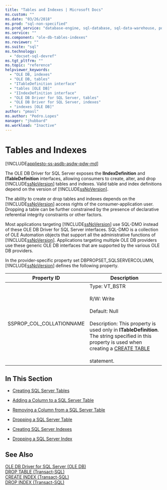 ```yaml
---
title: "Tables and Indexes | Microsoft Docs"
ms.custom: ""
ms.date: "03/26/2018"
ms.prod: "sql-non-specified"
ms.prod_service: "database-engine, sql-database, sql-data-warehouse, pdw"
ms.service: ""
ms.component: "ole-db-tables-indexes"
ms.reviewer: ""
ms.suite: "sql"
ms.technology: 
  - "docset-sql-devref"
ms.tgt_pltfrm: ""
ms.topic: "reference"
helpviewer_keywords: 
  - "OLE DB, indexes"
  - "OLE DB, tables"
  - "ITableDefinition interface"
  - "tables [OLE DB]"
  - "IIndexDefinition interface"
  - "OLE DB Driver for SQL Server, tables"
  - "OLE DB Driver for SQL Server, indexes"
  - "indexes [OLE DB]"
author: "pmasl"
ms.author: "Pedro.Lopes"
manager: "jhubbard"
ms.workload: "Inactive"
---
```

# Tables and Indexes
[!INCLUDE[appliesto-ss-asdb-asdw-pdw-md](../../../includes/appliesto-ss-asdb-asdw-pdw-md.md)]

  The OLE DB Driver for SQL Server exposes the **IIndexDefinition** and **ITableDefinition** interfaces, allowing consumers to create, alter, and drop [!INCLUDE[ssNoVersion](../../../includes/ssnoversion-md.md)] tables and indexes. Valid table and index definitions depend on the version of [!INCLUDE[ssNoVersion](../../../includes/ssnoversion-md.md)].  
  
 The ability to create or drop tables and indexes depends on the [!INCLUDE[ssNoVersion](../../../includes/ssnoversion-md.md)] access rights of the consumer-application user. Dropping a table can be further constrained by the presence of declarative referential integrity constraints or other factors.  
  
 Most applications targeting [!INCLUDE[ssNoVersion](../../../includes/ssnoversion-md.md)] use SQL-DMO instead of these OLE DB Driver for SQL Server interfaces. SQL-DMO is a collection of OLE Automation objects that support all the administrative functions of [!INCLUDE[ssNoVersion](../../../includes/ssnoversion-md.md)]. Applications targeting multiple OLE DB providers use these generic OLE DB interfaces that are supported by the various OLE DB providers.  
  
 In the provider-specific property set DBPROPSET_SQLSERVERCOLUMN, [!INCLUDE[ssNoVersion](../../../includes/ssnoversion-md.md)] defines the following property.  
  
|Property ID|Description|  
|-----------------|-----------------|  
|SSPROP_COL_COLLATIONNAME|Type: VT_BSTR<br /><br /> R/W: Write<br /><br /> Default: Null<br /><br /> Description: This property is used only in **ITableDefinition**. The string specified in this property is used when creating a [CREATE TABLE](../../../t-sql/statements/create-table-transact-sql.md)<br /><br /> statement.|  
  
## In This Section  
  
-   [Creating SQL Server Tables](../../oledb/ole-db-tables-indexes/creating-sql-server-tables.md)  
  
-   [Adding a Column to a SQL Server Table](../../oledb/ole-db-tables-indexes/adding-a-column-to-a-sql-server-table.md)  
  
-   [Removing a Column from a SQL Server Table](../../oledb/ole-db-tables-indexes/removing-a-column-from-a-sql-server-table.md)  
  
-   [Dropping a SQL Server Table](../../oledb/ole-db-tables-indexes/dropping-a-sql-server-table.md)  
  
-   [Creating SQL Server Indexes](../../oledb/ole-db-tables-indexes/creating-sql-server-indexes.md)  
  
-   [Dropping a SQL Server Index](../../oledb/ole-db-tables-indexes/dropping-a-sql-server-index.md)  
  
## See Also  
 [OLE DB Driver for SQL Server &#40;OLE DB&#41;](../../oledb/ole-db/oledb-driver-for-sql-server-ole-db.md)   
 [DROP TABLE &#40;Transact-SQL&#41;](../../../t-sql/statements/drop-table-transact-sql.md)   
 [CREATE INDEX &#40;Transact-SQL&#41;](../../../t-sql/statements/create-index-transact-sql.md)   
 [DROP INDEX &#40;Transact-SQL&#41;](../../../t-sql/statements/drop-index-transact-sql.md)  
  
  

